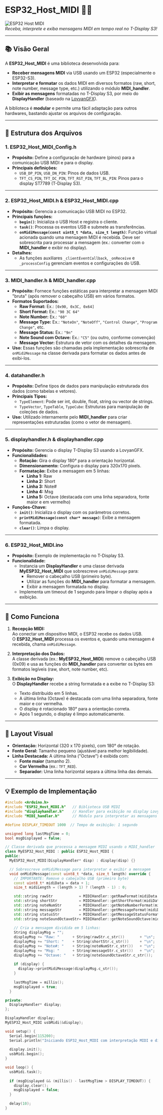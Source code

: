 # ESP32_Host_MIDI 🎹📡

![ESP32 Host MIDI](https://via.placeholder.com/320x170.png?text=T-Display+S3)  
*Receba, interprete e exiba mensagens MIDI em tempo real no T-Display S3!*

---

## 📚 Visão Geral

A **ESP32_Host_MIDI** é uma biblioteca desenvolvida para:
- **Receber mensagens MIDI** via USB usando um ESP32 (especialmente o ESP32-S3).
- **Interpretar e formatar** os dados MIDI em diversos formatos (raw, short, note number, message type, etc.) utilizando o módulo **MIDI_handler**.
- **Exibir as mensagens** formatadas no T-Display S3, por meio do **DisplayHandler** (baseado na [LovyanGFX](https://github.com/lovyan03/LovyanGFX)).

A biblioteca é **modular** e permite uma fácil adaptação para outros hardwares, bastando ajustar os arquivos de configuração.

---

## 🚀 Estrutura dos Arquivos

### 1. ESP32_Host_MIDI_Config.h
- **Propósito:** Define a configuração de hardware (pinos) para a comunicação USB MIDI e para o display.
- **Principais definições:**
  - `USB_DP_PIN`, `USB_DN_PIN`: Pinos de dados USB.
  - `TFT_CS_PIN`, `TFT_DC_PIN`, `TFT_RST_PIN`, `TFT_BL_PIN`: Pinos para o display ST7789 (T-Display S3).

---

### 2. ESP32_Host_MIDI.h & ESP32_Host_MIDI.cpp
- **Propósito:** Gerencia a comunicação USB MIDI no ESP32.
- **Principais funções:**
  - **`begin()`**: Inicializa o USB Host e registra o cliente.
  - **`task()`**: Processa os eventos USB e submete as transferências.
  - **`onMidiMessage(const uint8_t *data, size_t length)`**: Função virtual acionada quando uma mensagem MIDI é recebida. Deve ser sobrescrita para processar a mensagem (ex.: converter com o **MIDI_handler** e exibir no display).
- **Detalhes:**
  - As funções auxiliares `_clientEventCallback`, `_onReceive` e `_processConfig` gerenciam eventos e configurações do USB.

---

### 3. MIDI_handler.h & MIDI_handler.cpp
- **Propósito:** Fornece funções estáticas para interpretar a mensagem MIDI "bruta" (após remover o cabeçalho USB) em vários formatos.
- **Formatos Suportados:**
  - **Raw Format:** Ex.: `[0x90, 0x3C, 0x64]`
  - **Short Format:** Ex.: `"90 3C 64"`
  - **Note Number:** Ex.: `"60"`
  - **Message Type:** Ex.: `"NoteOn"`, `"NoteOff"`, `"Control Change"`, `"Program Change"`, etc.
  - **Message Status:** Ex.: `"9n"`
  - **Note Sound com Octave:** Ex.: `"C5"` (ou outro, conforme convenção)
  - **Message Vector:** Estrutura de vetor com os detalhes da mensagem.
- **Uso:** Essas funções são chamadas pela implementação sobrescrita de `onMidiMessage` na classe derivada para formatar os dados antes de exibi-los.

---

### 4. datahandler.h
- **Propósito:** Define tipos de dados para manipulação estruturada dos dados (como tabelas e vetores).
- **Principais Tipos:**
  - `TypeElement`: Pode ser int, double, float, string ou vector de strings.
  - `TypeVector`, `TypeTable`, `TypeCube`: Estruturas para manipulação de coleções de dados.
- **Uso:** Utilizado internamente pelo **MIDI_handler** para criar representações estruturadas (como o vetor de mensagem).

---

### 5. displayhandler.h & displayhandler.cpp
- **Propósito:** Gerencia o display T-Display S3 usando a LovyanGFX.
- **Funcionalidades:**
  - **Rotação:** Gira o display 180° para a orientação horizontal.
  - **Dimensionamento:** Configura o display para 320x170 pixels.
  - **Formatação:** Exibe a mensagem em 5 linhas:
    - **Linha 1:** Raw
    - **Linha 2:** Short
    - **Linha 3:** Note#
    - **Linha 4:** Msg
    - **Linha 5:** Octave (destacada com uma linha separadora, fonte maior e em vermelho)
- **Funções-Chave:**
  - **`init()`**: Inicializa o display com os parâmetros corretos.
  - **`printMidiMessage(const char* message)`**: Exibe a mensagem formatada.
  - **`clear()`**: Limpa o display.

---

### 6. ESP32_Host_MIDI.ino
- **Propósito:** Exemplo de implementação no T-Display S3.
- **Funcionalidade:**
  - Instancia um **DisplayHandler** e uma classe derivada **MyESP32_Host_MIDI** que sobrescreve `onMidiMessage` para:
    - Remover o cabeçalho USB (primeiro byte).
    - Utilizar as funções do **MIDI_handler** para formatar a mensagem.
    - Exibir a mensagem formatada no display.
  - Implementa um timeout de 1 segundo para limpar o display após a exibição.

---

## 🔧 Como Funciona

1. **Recepção MIDI:**  
   Ao conectar um dispositivo MIDI, o ESP32 recebe os dados USB.  
   O **ESP32_Host_MIDI** processa os eventos e, quando uma mensagem é recebida, chama `onMidiMessage`.

2. **Interpretação dos Dados:**  
   A classe derivada (ex.: **MyESP32_Host_MIDI**) remove o cabeçalho USB (0x09) e usa as funções do **MIDI_handler** para converter os bytes em formatos legíveis (raw, short, note number, etc).

3. **Exibição no Display:**  
   O **DisplayHandler** recebe a string formatada e a exibe no T-Display S3:
   - Texto distribuído em 5 linhas.
   - A última linha (Octave) é destacada com uma linha separadora, fonte maior e cor vermelha.
   - O display é rotacionado 180° para a orientação correta.
   - Após 1 segundo, o display é limpo automaticamente.

---

## 🎨 Layout Visual

- **Orientação:** Horizontal (320 x 170 pixels), com 180° de rotação.
- **Fonte Geral:** Tamanho pequeno (ajustável para melhor legibilidade).
- **Linha Destacada:** A última linha ("Octave") é exibida com:
  - **Fonte maior** (tamanho 2).
  - **Cor Vermelha** (ex.: `TFT_RED`).
  - **Separador:** Uma linha horizontal separa a última linha das demais.

---

## 💡 Exemplo de Implementação

```cpp
#include <Arduino.h>
#include "ESP32_Host_MIDI.h"   // Biblioteca USB MIDI
#include "displayhandler.h"    // Handler para exibição no display LovyanGFX
#include "MIDI_handler.h"      // Módulo para interpretar as mensagens MIDI

#define DISPLAY_TIMEOUT 1000  // Tempo de exibição: 1 segundo

unsigned long lastMsgTime = 0;
bool msgDisplayed = false;

// Classe derivada que processa a mensagem MIDI usando o MIDI_handler
class MyESP32_Host_MIDI : public ESP32_Host_MIDI {
public:
  MyESP32_Host_MIDI(DisplayHandler* disp) : display(disp) {}

  // Sobrescreve onMidiMessage para interpretar e exibir a mensagem
  void onMidiMessage(const uint8_t *data, size_t length) override {
    // IMPORTANTE: Remove o cabeçalho USB (primeiro byte)
    const uint8_t* midiData = data + 1;
    size_t midiLength = (length > 1) ? (length - 1) : 0;

    std::string rawStr            = MIDIHandler::getRawFormat(midiData, midiLength);
    std::string shortStr          = MIDIHandler::getShortFormat(midiData, midiLength);
    std::string noteNumStr        = MIDIHandler::getNoteNumberFormat(midiData, midiLength);
    std::string messageStr        = MIDIHandler::getMessageFormat(midiData, midiLength);
    std::string statusStr         = MIDIHandler::getMessageStatusFormat(midiData, midiLength);
    std::string noteSoundOctaveStr= MIDIHandler::getNoteSoundOctave(midiData, midiLength);
    
    // Cria a mensagem dividida em 5 linhas:
    String displayMsg = "";
    displayMsg += "Raw: "      + String(rawStr.c_str())       + "\n";
    displayMsg += "Short: "    + String(shortStr.c_str())     + "\n";
    displayMsg += "Note#: "    + String(noteNumStr.c_str())   + "\n";
    displayMsg += "Msg: "      + String(messageStr.c_str())   + "\n";
    displayMsg += "Octave: "   + String(noteSoundOctaveStr.c_str());
    
    if (display) {
      display->printMidiMessage(displayMsg.c_str());
    }
    
    lastMsgTime = millis();
    msgDisplayed = true;
  }

private:
  DisplayHandler* display;
};

DisplayHandler display;
MyESP32_Host_MIDI usbMidi(&display);

void setup() {
  Serial.begin(115200);
  Serial.println("Iniciando ESP32_Host_MIDI com interpretação MIDI e display");
  
  display.init();
  usbMidi.begin();
}

void loop() {
  usbMidi.task();
  
  if (msgDisplayed && (millis() - lastMsgTime > DISPLAY_TIMEOUT)) {
    display.clear();
    msgDisplayed = false;
  }
  
  delay(10);
}
